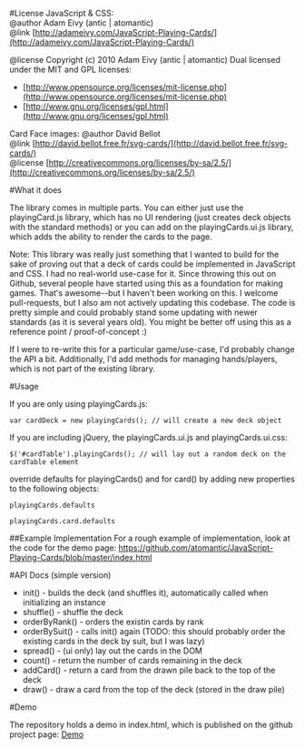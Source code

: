 #License
JavaScript & CSS:  
@author Adam Eivy (antic | atomantic)  
@link [http://adameivy.com/JavaScript-Playing-Cards/](http://adameivy.com/JavaScript-Playing-Cards/)  

@license Copyright (c) 2010 Adam Eivy (antic | atomantic) Dual licensed under the MIT and GPL licenses:  
 * [http://www.opensource.org/licenses/mit-license.php](http://www.opensource.org/licenses/mit-license.php)  
 * [http://www.gnu.org/licenses/gpl.html](http://www.gnu.org/licenses/gpl.html)

Card Face images:
@author David Bellot  
@link [http://david.bellot.free.fr/svg-cards/](http://david.bellot.free.fr/svg-cards/)  
@license [http://creativecommons.org/licenses/by-sa/2.5/](http://creativecommons.org/licenses/by-sa/2.5/)  

#What it does

The library comes in multiple parts. You can either just use the playingCard.js library, which has no UI rendering (just creates deck objects with the standard methods) or you can add on the playingCards.ui.js library, which adds the ability to render the cards to the page.

Note: This library was really just something that I wanted to build for the sake of proving out that a deck of cards could be implemented in JavaScript and CSS. I had no real-world use-case for it. Since throwing this out on Github, several people have started using this as a foundation for making games. That's awesome--but I haven't been working on this. I welcome pull-requests, but I also am not actively updating this codebase. The code is pretty simple and could probably stand some updating with newer standards (as it is several years old). You might be better off using this as a reference point / proof-of-concept :)

If I were to re-write this for a particular game/use-case, I'd probably change the API a bit. Additionally, I'd add methods for managing hands/players, which is not part of the existing library.

#Usage

If you are only using playingCards.js:  

	var cardDeck = new playingCards(); // will create a new deck object

If you are including jQuery, the playingCards.ui.js and playingCards.ui.css:

	$('#cardTable').playingCards(); // will lay out a random deck on the cardTable element

override defaults for playingCards() and for card() by adding new properties to the following objects:

	playingCards.defaults

	playingCards.card.defaults

##Example Implementation
For a rough example of implementation, look at the code for the demo page:
https://github.com/atomantic/JavaScript-Playing-Cards/blob/master/index.html

#API Docs (simple version)

* init() - builds the deck (and shuffles it), automatically called when initializing an instance
* shuffle() - shuffle the deck
* orderByRank() - orders the existin cards by rank
* orderBySuit() - calls init() again (TODO: this should probably order the existing cards in the deck by suit, but I was lazy)
* spread() - (ui only) lay out the cards in the DOM
* count() - return the number of cards remaining in the deck
* addCard() - return a card from the drawn pile back to the top of the deck
* draw() - draw a card from the top of the deck (stored in the draw pile)

#Demo

The repository holds a demo in index.html, which is published on the github project page:
[Demo](http://atomantic.github.com/JavaScript-Playing-Cards)
